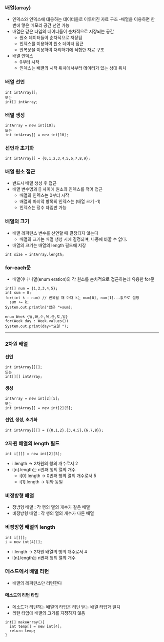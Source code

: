 ### 배열(array)
- 인덱스와 인덱스에 대응하는 데이터들로 이루어진 자료 구조
  -배열을 이용하면 한 번에 맣은 메모리 공간 선언 가능
- 배열은 같은 타입의 데이터들이 순차적으로 저장되는 공간
  - 원소 데이터들이 순차적으로 저장됨
  - 인덱스를 이용하여 원소 데이터 접근
  - 반복문을 이용하여 처리하기에 적합한 자료 구조
- 배열 인덱스
  - 0부터 시작
  - 인덱스는 배열의 시작 위치에서부터 데이터가 있는 상대 위치
  
### 배열 선언
```
int intArray[];
또는
int[] intArray;
```
### 배열 생성
```
intArray = new int[10];
또는
int intArray[] = new int[10];
```
### 선언과 초기화
```
int intArray[] = {0,1,2,3,4,5,6,7,8,9};
```
### 배열 원소 접근
- 반드시 배열 생성 후 접근
- 배열 변수명과 [] 사이에 원소의 인덱스를 적어 접근
  - 배열의 인덱스는 0부터 시작
  - 배열의 마지막 항목의 인덱스는 (배열 크기 -1)
  - 인덱스는 정수 타입만 가능

### 배열의 크기
- 배열 레퍼런스 변수를 선언할 때 결정되지 않는다
  - 배열의 크기는 배열 생성 시에 결정되며, 나중에 바꿀 수 없다.
- 배열의 크기는 배열의 length 필드에 저장
```
int size = intArray.length;
```

### for-each문
- 배열이나 나열(enum eration)의 각 원소를 순차적으로 접근하는데 유용한 for문
```
int[] num = {1,2,3,4,5};
int sum = 0;
for(int k : num) // 반복될 때 마다 k는 num[0], num[1]...값으로 설정
  sum += k;
System.out.println("합은 "+sum);
```
```
enum Week {월,화,수,목,금,토,일}
for(Week day : Week.values())
System.out.print(day+"요일 ");
```
---
### 2차원 배열
#### 선언
```
int intArray[][];
또는
int[][] intArray;
```
#### 생성
```
intArray = new int[2][5];
또는
int intArray[] = new int[2][5];
```
#### 선언, 생성, 초기화
```
int intArray[][] = {{0,1,2},{3,4,5},{6,7,8}};
```
### 2차원 배열의 length 필드
```
int i[][] = new int[2][5];
```
- i.length -> 2차원의 행의 개수로서 2
- i[n].length는 n번째 행의 열의 개수
  - i[0].length -> 0번째 행의 열의 개수로서 5
  - i[1].length -> 위와 동일
  
### 비정방형 배열
- 정방형 배열 : 각 행의 열의 개수가 같은 배열
- 비정방형 배열 : 각 행의 열의 개수가 다른 배열

### 비정방형 배열의 length
```
int i[][];
i = new int[4][];
```
- i.length -> 2차원 배열의 행의 개수로서 4
- i[n].length는 n번째 행의 열의 개수

### 메소드에서 배열 리턴
- 배열의 레퍼런스만 리턴한다

#### 메소드의 리턴 타입
- 메소드가 리턴하는 배열의 타입은 리턴 받는 배열 타입과 일치
- 리턴 타입에 배열의 크기를 지정하지 않음
```
int[] makeArray(){
  int temp[] = new int[4];
  return temp;
}
```


